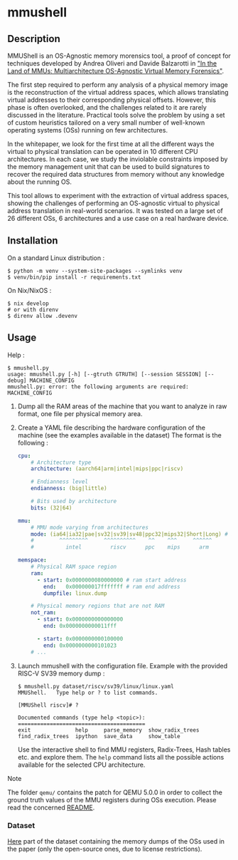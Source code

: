 # mmushell

## Description

MMUShell is an OS-Agnostic memory morensics tool, a proof of concept for techniques developed by Andrea Oliveri and Davide Balzarotti in ["In the Land of MMUs: Multiarchitecture OS-Agnostic Virtual Memory Forensics"](https://doi.org/10.1145/3528102).

The first step required to perform any analysis of a physical memory image is the reconstruction of the virtual address spaces, which allows translating virtual addresses to their corresponding physical offsets. However, this phase is often overlooked, and the challenges related to it are rarely discussed in the literature. Practical tools solve the problem by using a set of custom heuristics tailored on a very small number of well-known operating systems (OSs) running on few architectures.

In the whitepaper, we look for the first time at all the different ways the virtual to physical translation can be operated in 10 different CPU architectures. In each case, we study the inviolable constraints imposed by the memory management unit that can be used to build signatures to recover the required data structures from memory without any knowledge about the running OS.

This tool allows to experiment with the extraction of virtual address spaces, showing the challenges of performing an OS-agnostic virtual to physical address translation in real-world scenarios.
It was tested on a large set of 26 different OSs, 6 architectures and a use case on a real hardware device.

## Installation

On a standard Linux distribution :
```shell
$ python -m venv --system-site-packages --symlinks venv
$ venv/bin/pip install -r requirements.txt
```

On Nix/NixOS :
```shell
$ nix develop
# or with direnv
$ direnv allow .devenv
```

## Usage

Help :

```shell
$ mmushell.py
usage: mmushell.py [-h] [--gtruth GTRUTH] [--session SESSION] [--debug] MACHINE_CONFIG
mmushell.py: error: the following arguments are required: MACHINE_CONFIG
```

1. Dump all the RAM areas of the machine that you want to analyze in raw format, one file per physical memory area.
2. Create a YAML file describing the hardware configuration of the machine (see the examples available in the dataset)
    The format is the following :
    ```yaml
    cpu:
        # Architecture type
        architecture: (aarch64|arm|intel|mips|ppc|riscv)

        # Endianness level
        endianness: (big|little)

        # Bits used by architecture
        bits: (32|64)

    mmu:
        # MMU mode varying from architectures
        mode: (ia64|ia32|pae|sv32|sv39|sv48|ppc32|mips32|Short|Long) # any class that inherits from MMU
        #        ^^^^^^^^^     ^^^^^^^^^^    ^^    ^^^     ^^^^^^
        #          intel         riscv      ppc    mips      arm

    memspace:
        # Physical RAM space region
        ram:
          - start: 0x0000000080000000 # ram start address
            end:   0x000000017fffffff # ram end address
            dumpfile: linux.dump

        # Physical memory regions that are not RAM
        not_ram:
          - start: 0x0000000000000000
            end: 0x0000000000011fff

          - start: 0x0000000000100000
            end: 0x0000000000101023
        # ...
    ```

3. Launch mmushell with the configuration file. Example with the provided RISC-V SV39 memory dump :
    ```shell
    $ mmushell.py dataset/riscv/sv39/linux/linux.yaml
    MMUShell.   Type help or ? to list commands.

    [MMUShell riscv]# ?

    Documented commands (type help <topic>):
    ========================================
    exit              help     parse_memory  show_radix_trees
    find_radix_trees  ipython  save_data     show_table
    ```
    Use the interactive shell to find MMU registers, Radix-Trees, Hash tables etc. and explore them. The `help` command lists all the possible actions available for the selected CPU architecture.

> [!Note]
> The folder `qemu/` contains the patch for QEMU 5.0.0 in order to collect the ground truth values of the MMU registers during OSs execution. Please read the concerned [README](qemu/README.md).

### Dataset

[Here](https://www.s3.eurecom.fr/datasets/datasets_old_www/mmushell_dataset.tar) part of the dataset containing the memory dumps of the OSs used in the paper (only the open-source ones, due to license restrictions).

